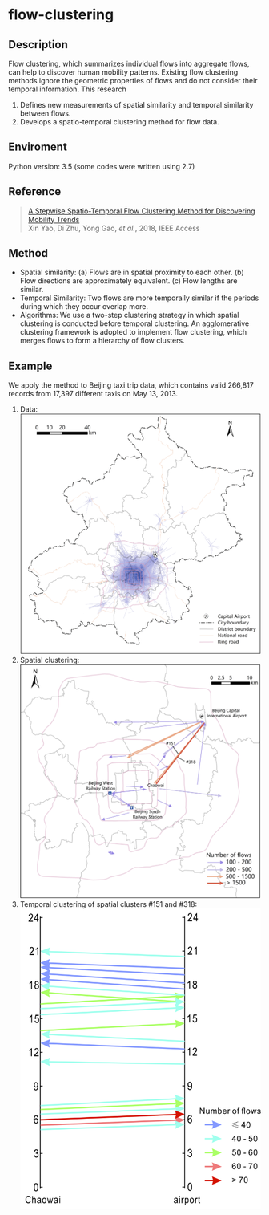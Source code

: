 # flow-clustering

## Description
Flow clustering, which summarizes individual flows into aggregate flows, can help to discover human mobility patterns. Existing flow clustering methods ignore the geometric properties of flows and do not consider their temporal information. This research</br>
1. Defines new measurements of spatial similarity and temporal similarity between flows.</br>
2. Develops a spatio-temporal clustering method for flow data.</br>

## Enviroment
Python version: 3.5 (some codes were written using 2.7)</br>

## Reference
> [A Stepwise Spatio-Temporal Flow Clustering Method for Discovering Mobility Trends](https://ieeexplore.ieee.org/document/8432425/)</br>
> Xin Yao, Di Zhu, Yong Gao, *et al.*, 2018, IEEE Access</br>

## Method
- Spatial similarity: (a) Flows are in spatial proximity to each other. (b) Flow directions are approximately equivalent. (c) Flow lengths are similar.</br>
- Temporal Similarity: Two flows are more temporally similar if the periods during which they occur overlap more.</br>
- Algorithms: We use a two-step clustering strategy in which spatial clustering is conducted before temporal clustering. An agglomerative clustering framework is adopted to implement flow clustering, which merges flows to form a hierarchy of flow clusters.</br>

## Example
We apply the method to Beijing taxi trip data, which contains valid 266,817 records from 17,397 different taxis on May 13, 2013. </br>
1. Data:</br>
![data](data.jpg)
2. Spatial clustering:</br>
![spatial clustering](spatial_clustering.jpg)
3. Temporal clustering of spatial clusters #151 and #318:</br>
![temporal clustering](temporal_clustering.jpg)
